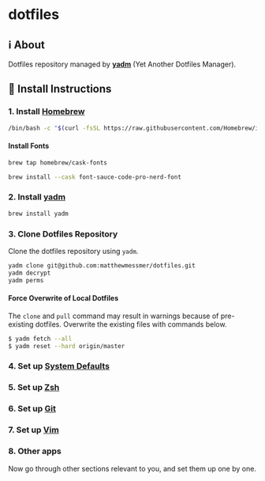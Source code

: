 # dotfiles

## :information_source: About

Dotfiles repository managed by [**yadm**](https://yadm.io/) (Yet Another Dotfiles Manager).

## :floppy_disk: Install Instructions

### 1. Install [Homebrew](https://brew.sh)

```bash
/bin/bash -c "$(curl -fsSL https://raw.githubusercontent.com/Homebrew/install/HEAD/install.sh)"
```

#### Install Fonts

```bash
brew tap homebrew/cask-fonts
```

```bash
brew install --cask font-sauce-code-pro-nerd-font
```

### 2. Install [yadm](https://yadm.io/)

```bash
brew install yadm
```

### 3. Clone Dotfiles Repository

Clone the dotfiles repository using `yadm`.

```bash
yadm clone git@github.com:matthewmessmer/dotfiles.git
yadm decrypt
yadm perms
```

#### Force Overwrite of Local Dotfiles

The `clone` and `pull` command may result in warnings because of pre-existing dotfiles. Overwrite the existing files with commands below.

```bash
$ yadm fetch --all
$ yadm reset --hard origin/master
```

### 4. Set up [System Defaults](https://github.com/matthewmessmer/dotfiles/tree/master/System)

### 5. Set up [Zsh](https://github.com/matthewmessmer/dotfiles/tree/master/Zsh)

### 6. Set up [Git](https://github.com/matthewmessmer/dotfiles/tree/master/Git)

### 7. Set up [Vim](https://github.com/matthewmessmer/dotfiles/tree/master/Vim)

### 8. Other apps

Now go through other sections relevant to you, and set them up one by one.

<br />